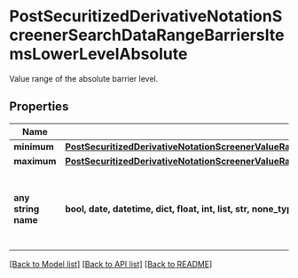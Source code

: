 # PostSecuritizedDerivativeNotationScreenerSearchDataRangeBarriersItemsLowerLevelAbsolute

Value range of the absolute barrier level.

## Properties
Name | Type | Description | Notes
------------ | ------------- | ------------- | -------------
**minimum** | [**PostSecuritizedDerivativeNotationScreenerValueRangesGetRequestDataKeyFiguresDeltaUnadjustedMinimum**](PostSecuritizedDerivativeNotationScreenerValueRangesGetRequestDataKeyFiguresDeltaUnadjustedMinimum.md) |  | [optional] 
**maximum** | [**PostSecuritizedDerivativeNotationScreenerValueRangesGetRequestDataFactorCertificatesConstantLeverageMaximum**](PostSecuritizedDerivativeNotationScreenerValueRangesGetRequestDataFactorCertificatesConstantLeverageMaximum.md) |  | [optional] 
**any string name** | **bool, date, datetime, dict, float, int, list, str, none_type** | any string name can be used but the value must be the correct type | [optional]

[[Back to Model list]](../README.md#documentation-for-models) [[Back to API list]](../README.md#documentation-for-api-endpoints) [[Back to README]](../README.md)


